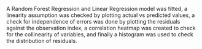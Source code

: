 A Random Forest Regression and Linear Regression model was fitted, a linearity assumption was checked by plotting actual vs predicted values, a check for independence of errors was done by plotting the residuals against the observation index, a correlation heatmap was created to check for the collinearity of variables, and finally a histogram was used to check the distribution of residuals. 
